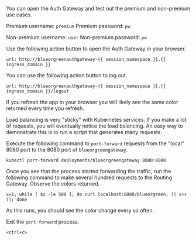 You can open the Auth Gateway and test out the premium and non-premium use cases.

Premium username: `premium`
Premium password: `pw`

Non-premium username: `user`
Non-premium password: `pw`

Use the following action button to open the Auth Gateway in your browser.

```dashboard:open-url
url: http://blueorgreenauthgateway-{{ session_namespace }}.{{ ingress_domain }}
```

You can use the following action button to log out.

```dashboard:open-url
url: http://blueorgreenauthgateway-{{ session_namespace }}.{{ ingress_domain }}/logout
```

If you refresh the app in your browser you will likely see the same color returned every time you refresh.

Load balancing is very "sticky" with Kubernetes services.
If you make a lot of requests, you will eventually notice the load balancing.
An easy way to demonstrate this is to run a script that generates many requests.

Execute the following command to `port-forward` requests from the "local" 8080 port to the 8080 port of `blueorgreengateway`.

```execute-2
kubectl port-forward deployments/blueorgreengateway 8080:8080
```

Once you see that the process started forwarding the traffic, run the following command to make several hundred requests to the Routing Gateway.
Observe the colors returned.

 ```execute-1
 x=1; while [ $x -le 500 ]; do curl localhost:8080/blueorgreen; (( x++ )); done
 ```
As this runs, you should see the color change every so often.

Exit the `port-forward` process.
```execute-2
<ctrl+c>
```
